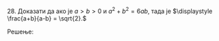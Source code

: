 $28.$ Доказати да ако је $a > b > 0$ и $a^2 +b^2 = 6ab$, тада је $\displaystyle \frac{a+b}{a-b} = \sqrt{2}.$

Решење: